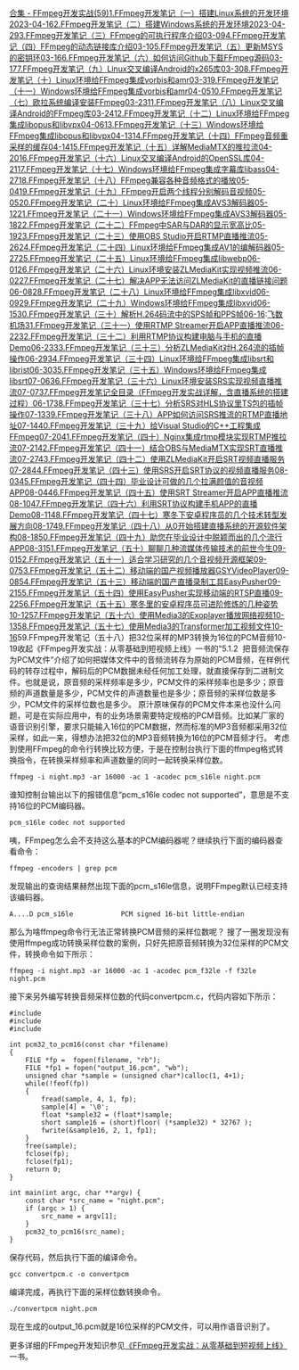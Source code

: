 [合集 \- FFmpeg开发实战(59\)](https://github.com)[1\.FFmpeg开发笔记（一）搭建Linux系统的开发环境2023\-04\-16](https://github.com/aqi00/p/17323833.html)[2\.FFmpeg开发笔记（二）搭建Windows系统的开发环境2023\-04\-29](https://github.com/aqi00/p/17363751.html)[3\.FFmpeg开发笔记（三）FFmpeg的可执行程序介绍03\-09](https://github.com/aqi00/p/18062895)[4\.FFmpeg开发笔记（四）FFmpeg的动态链接库介绍03\-10](https://github.com/aqi00/p/18062898)[5\.FFmpeg开发笔记（五）更新MSYS的密钥环03\-16](https://github.com/aqi00/p/18062901)[6\.FFmpeg开发笔记（六）如何访问Github下载FFmpeg源码03\-17](https://github.com/aqi00/p/18062902)[7\.FFmpeg开发笔记（九）Linux交叉编译Android的x265库03\-30](https://github.com/aqi00/p/18078413)[8\.FFmpeg开发笔记（十）Linux环境给FFmpeg集成vorbis和amr03\-31](https://github.com/aqi00/p/18078414)[9\.FFmpeg开发笔记（十一）Windows环境给FFmpeg集成vorbis和amr04\-05](https://github.com/aqi00/p/18078415)[10\.FFmpeg开发笔记（七）欧拉系统编译安装FFmpeg03\-23](https://github.com/aqi00/p/18062905)[11\.FFmpeg开发笔记（八）Linux交叉编译Android的FFmpeg库03\-24](https://github.com/aqi00/p/18062906)[12\.FFmpeg开发笔记（十二）Linux环境给FFmpeg集成libopus和libvpx04\-06](https://github.com/aqi00/p/18105739)[13\.FFmpeg开发笔记（十三）Windows环境给FFmpeg集成libopus和libvpx04\-13](https://github.com/aqi00/p/18105744)[14\.FFmpeg开发笔记（十四）FFmpeg音频重采样的缓存04\-14](https://github.com/aqi00/p/18105749)[15\.FFmpeg开发笔记（十五）详解MediaMTX的推拉流04\-20](https://github.com/aqi00/p/18105753)[16\.FFmpeg开发笔记（十六）Linux交叉编译Android的OpenSSL库04\-21](https://github.com/aqi00/p/18132687)[17\.FFmpeg开发笔记（十七）Windows环境给FFmpeg集成字幕库libass04\-27](https://github.com/aqi00/p/18132702)[18\.FFmpeg开发笔记（十八）FFmpeg兼容各种音频格式的播放05\-04](https://github.com/aqi00/p/18132704)[19\.FFmpeg开发笔记（十九）FFmpeg开启两个线程分别解码音视频05\-05](https://github.com/aqi00/p/18161897)[20\.FFmpeg开发笔记（二十）Linux环境给FFmpeg集成AVS3解码器05\-12](https://github.com/aqi00/p/18161901)[21\.FFmpeg开发笔记（二十一）Windows环境给FFmpeg集成AVS3解码器05\-18](https://github.com/aqi00/p/18161908)[22\.FFmpeg开发笔记（二十二）FFmpeg中SAR与DAR的显示宽高比05\-19](https://github.com/aqi00/p/18161912)[23\.FFmpeg开发笔记（二十三）使用OBS Studio开启RTMP直播推流05\-26](https://github.com/aqi00/p/18199486)[24\.FFmpeg开发笔记（二十四）Linux环境给FFmpeg集成AV1的编解码器05\-27](https://github.com/aqi00/p/18199491)[25\.FFmpeg开发笔记（二十五）Linux环境给FFmpeg集成libwebp06\-01](https://github.com/aqi00/p/18199496)[26\.FFmpeg开发笔记（二十六）Linux环境安装ZLMediaKit实现视频推流06\-02](https://github.com/aqi00/p/18199499)[27\.FFmpeg开发笔记（二十七）解决APP无法访问ZLMediaKit的直播链接问题06\-08](https://github.com/aqi00/p/18199503)[28\.FFmpeg开发笔记（二十八）Linux环境给FFmpeg集成libxvid06\-09](https://github.com/aqi00/p/18199506)[29\.FFmpeg开发笔记（二十九）Windows环境给FFmpeg集成libxvid06\-15](https://github.com/aqi00/p/18239870)[30\.FFmpeg开发笔记（三十）解析H.264码流中的SPS帧和PPS帧06\-16](https://github.com/aqi00/p/18239876):[飞数机场](https://ze16.com)[31\.FFmpeg开发笔记（三十一）使用RTMP Streamer开启APP直播推流06\-22](https://github.com/aqi00/p/18239879)[32\.FFmpeg开发笔记（三十二）利用RTMP协议构建电脑与手机的直播Demo06\-23](https://github.com/aqi00/p/18239882)[33\.FFmpeg开发笔记（三十三）分析ZLMediaKit对H.264流的插帧操作06\-29](https://github.com/aqi00/p/18240179)[34\.FFmpeg开发笔记（三十四）Linux环境给FFmpeg集成libsrt和librist06\-30](https://github.com/aqi00/p/18240185)[35\.FFmpeg开发笔记（三十五）Windows环境给FFmpeg集成libsrt07\-06](https://github.com/aqi00/p/18240192)[36\.FFmpeg开发笔记（三十六）Linux环境安装SRS实现视频直播推流07\-07](https://github.com/aqi00/p/18240199)[37\.FFmpeg开发笔记全目录（FFmpeg开发实战详解，含直播系统的搭建过程）06\-17](https://github.com/aqi00/p/18250735)[38\.FFmpeg开发笔记（三十七）分析SRS对HLS协议里TS包的插帧操作07\-13](https://github.com/aqi00/p/18288623)[39\.FFmpeg开发笔记（三十八）APP如何访问SRS推流的RTMP直播地址07\-14](https://github.com/aqi00/p/18288628)[40\.FFmpeg开发笔记（三十九）给Visual Studio的C\+\+工程集成FFmpeg07\-20](https://github.com/aqi00/p/18288635)[41\.FFmpeg开发笔记（四十）Nginx集成rtmp模块实现RTMP推拉流07\-21](https://github.com/aqi00/p/18288637)[42\.FFmpeg开发笔记（四十一）结合OBS与MediaMTX实现SRT直播推流07\-27](https://github.com/aqi00/p/18288640)[43\.FFmpeg开发笔记（四十二）使用ZLMediaKit开启SRT视频直播服务07\-28](https://github.com/aqi00/p/18288642)[44\.FFmpeg开发笔记（四十三）使用SRS开启SRT协议的视频直播服务08\-03](https://github.com/aqi00/p/18288645)[45\.FFmpeg开发笔记（四十四）毕业设计可做的几个拉满颜值的音视频APP08\-04](https://github.com/aqi00/p/18328118)[46\.FFmpeg开发笔记（四十五）使用SRT Streamer开启APP直播推流08\-10](https://github.com/aqi00/p/18328119)[47\.FFmpeg开发笔记（四十六）利用SRT协议构建手机APP的直播Demo08\-11](https://github.com/aqi00/p/18328121)[48\.FFmpeg开发笔记（四十七）寒冬下安卓程序员的几个技术转型发展方向08\-17](https://github.com/aqi00/p/18328122)[49\.FFmpeg开发笔记（四十八）从0开始搭建直播系统的开源软件架构08\-18](https://github.com/aqi00/p/18328123)[50\.FFmpeg开发笔记（四十九）助您在毕业设计中脱颖而出的几个流行APP08\-31](https://github.com/aqi00/p/18328125)[51\.FFmpeg开发笔记（五十）聊聊几种流媒体传输技术的前世今生09\-01](https://github.com/aqi00/p/18390366)[52\.FFmpeg开发笔记（五十一）适合学习研究的几个音视频开源框架09\-07](https://github.com/aqi00/p/18390371)[53\.FFmpeg开发笔记（五十二）移动端的国产视频播放器GSYVideoPlayer09\-08](https://github.com/aqi00/p/18390374)[54\.FFmpeg开发笔记（五十三）移动端的国产直播录制工具EasyPusher09\-21](https://github.com/aqi00/p/18390381)[55\.FFmpeg开发笔记（五十四）使用EasyPusher实现移动端的RTSP直播09\-22](https://github.com/aqi00/p/18390389)[56\.FFmpeg开发笔记（五十五）寒冬里的安卓程序员可进阶修炼的几种姿势10\-12](https://github.com/aqi00/p/18450136)[57\.FFmpeg开发笔记（五十六）使用Media3的Exoplayer播放网络视频10\-13](https://github.com/aqi00/p/18450140)[58\.FFmpeg开发笔记（五十七）使用Media3的Transformer加工视频文件10\-16](https://github.com/aqi00/p/18450142)59\.FFmpeg开发笔记（五十八）把32位采样的MP3转换为16位的PCM音频10\-19收起
​《FFmpeg开发实战：从零基础到短视频上线》一书的“5\.1\.2  把音频流保存为PCM文件”介绍了如何把媒体文件中的音频流转存为原始的PCM音频，在样例代码的转存过程中，解码后的PCM数据未经任何加工处理，就直接保存到二进制文件。也就是说，原音频的采样频率是多少，PCM文件的采样频率也是多少；原音频的声道数量是多少，PCM文件的声道数量也是多少；原音频的采样位数是多少，PCM文件的采样位数也是多少。
 原汁原味保存的PCM文件本来也没什么问题，可是在实际应用中，有的业务场景需要特定规格的PCM音频。比如某厂家的语音识别引擎，要求只能输入16位的PCM数据，然而标准的MP3音频都采用32位采样，如此一来，得想办法把32位的MP3音频转换为16位的PCM音频才行。
考虑到使用FFmpeg的命令行转换比较方便，于是在控制台执行下面的ffmpeg格式转换指令，在转换采样频率和声道数量的同时一起转换采样位数。




```
ffmpeg -i night.mp3 -ar 16000 -ac 1 -acodec pcm_s16le night.pcm
```


谁知控制台输出以下的报错信息“pcm\_s16le codec not supported”，意思是不支持16位的PCM编码器。




```
pcm_s16le codec not supported
```


咦，FFmpeg怎么会不支持这么基本的PCM编码器呢？继续执行下面的编码器查看命令：




```
ffmpeg -encoders | grep pcm
```


发现输出的查询结果赫然出现下面的pcm\_s16le信息，说明FFmpeg默认已经支持该编码器。




```
A....D pcm_s16le            PCM signed 16-bit little-endian
```


那么为啥ffmpeg命令行无法正常转换PCM音频的采样位数呢？
搜了一圈发现没有使用ffmpeg成功转换采样位数的案例，只好先把原音频转换为32位采样的PCM文件，转换命令如下所示：




```
ffmpeg -i night.mp3 -ar 16000 -ac 1 -acodec pcm_f32le -f f32le night.pcm
```


接下来另外编写转换音频采样位数的代码convertpcm.c，代码内容如下所示：




```
#include 
#include 
#include 

int pcm32_to_pcm16(const char *filename)
{  
    FILE *fp =  fopen(filename, "rb");
    FILE *fp1 = fopen("output_16.pcm", "wb");
    unsigned char *sample = (unsigned char*)calloc(1, 4+1);
    while(!feof(fp))
    {
        fread(sample, 4, 1, fp);
        sample[4] = '\0';
        float *sample32 = (float*)sample;
        short sample16 = (short)floor( (*sample32) * 32767 );
        fwrite(&sample16, 2, 1, fp1);
    }
    free(sample);
    fclose(fp);
    fclose(fp1);
    return 0;  
}

int main(int argc, char **argv) {
    const char *src_name = "night.pcm";
    if (argc > 1) {
        src_name = argv[1];
    }
    pcm32_to_pcm16(src_name);
}
```


保存代码，然后执行下面的编译命令。




```
gcc convertpcm.c -o convertpcm 
```


编译完成，再执行下面的采样位数转换命令。




```
./convertpcm night.pcm
```


现在生成的output\_16\.pcm就是16位采样的PCM文件，可以用作语音识别了。


更多详细的FFmpeg开发知识参见[《FFmpeg开发实战：从零基础到短视频上线》](https://item.jd.com/14020415.html "《FFmpeg开发实战：从零基础到短视频上线》")一书。



